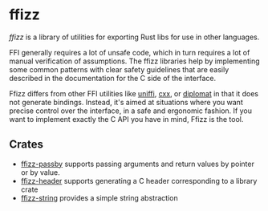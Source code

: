# ffizz

*ffizz* is a library of utilities for exporting Rust libs for use in other languages.

FFI generally requires a lot of unsafe code, which in turn requires a lot of manual verification of assumptions.
The ffizz libraries help by implementing some common patterns with clear safety guidelines that are easily described in the documentation for the C side of the interface.

Ffizz differs from other FFI utilities like [uniffi](https://github.com/mozilla/uniffi-rs), [cxx](https://cxx.rs/), or [diplomat](https://rust-diplomat.github.io/book/) in that it does not generate bindings.
Instead, it's aimed at situations where you want precise control over the interface, in a safe and ergonomic fashion.
If you want to implement exactly the C API you have in mind, Ffizz is the tool.

## Crates

* [ffizz-passby](https://docs.rs/ffizz-passby) supports passing arguments and return values by pointer or by value.
* [ffizz-header](https://docs.rs/ffizz-header) supports generating a C header corresponding to a library crate
* [ffizz-string](https://docs.rs/ffizz-string) provides a simple string abstraction
